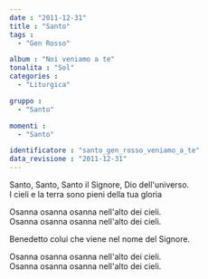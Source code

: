 ```yaml
---
date : "2011-12-31"
title : "Santo"
tags : 
  - "Gen Rosso"

album : "Noi veniamo a te"
tonalita : "Sol"
categories : 
  - "Liturgica"

gruppo : 
  - "Santo"

momenti : 
  - "Santo"

identificatore : "santo_gen_rosso_veniamo_a_te"
data_revisione : "2011-12-31"
---
```

  
  
Santo, Santo, Santo  il Signore, Dio dell'universo.  
I cieli  e la terra  sono pieni della tua gloria  
  
  
Osanna  osanna osanna nell'alto dei cieli.   
Osanna  osanna osanna nell'alto dei cieli.  
  
  
Benedetto colui che viene nel nome del Signore.  
  
  
Osanna  osanna osanna nell'alto dei cieli.  
Osanna  osanna osanna nell'alto dei cieli.  
  
  
  
  
